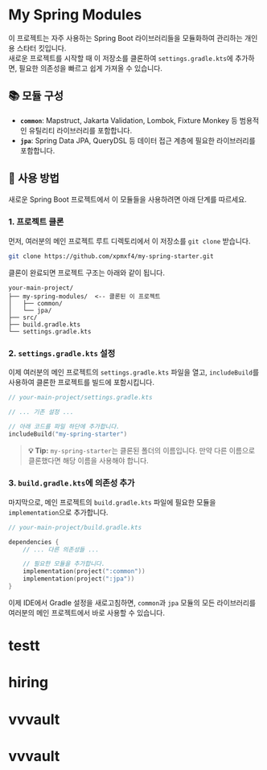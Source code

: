# My Spring Modules

이 프로젝트는 자주 사용하는 Spring Boot 라이브러리들을 모듈화하여 관리하는 개인용 스타터 킷입니다. <br>
새로운 프로젝트를 시작할 때 이 저장소를 클론하여 `settings.gradle.kts`에 추가하면, 필요한 의존성을 빠르고 쉽게 가져올 수 있습니다.

## 📚 모듈 구성

* **`common`**: Mapstruct, Jakarta Validation, Lombok, Fixture Monkey 등 범용적인 유틸리티 라이브러리를 포함합니다.
* **`jpa`**: Spring Data JPA, QueryDSL 등 데이터 접근 계층에 필요한 라이브러리를 포함합니다.

## 🚀 사용 방법

새로운 Spring Boot 프로젝트에서 이 모듈들을 사용하려면 아래 단계를 따르세요.

### 1. 프로젝트 클론

먼저, 여러분의 메인 프로젝트 루트 디렉토리에서 이 저장소를 `git clone` 받습니다.

```bash
git clone https://github.com/xpmxf4/my-spring-starter.git
```

클론이 완료되면 프로젝트 구조는 아래와 같이 됩니다.

```
your-main-project/
├── my-spring-modules/  <-- 클론된 이 프로젝트
│   ├── common/
│   └── jpa/
├── src/
├── build.gradle.kts
└── settings.gradle.kts
```

### 2. `settings.gradle.kts` 설정

이제 여러분의 메인 프로젝트의 `settings.gradle.kts` 파일을 열고, `includeBuild`를 사용하여 클론한 프로젝트를 빌드에 포함시킵니다.

```kotlin
// your-main-project/settings.gradle.kts

// ... 기존 설정 ...

// 아래 코드를 파일 하단에 추가합니다.
includeBuild("my-spring-starter")
```

> **💡 Tip:** `my-spring-starter`는 클론된 폴더의 이름입니다. 만약 다른 이름으로 클론했다면 해당 이름을 사용해야 합니다.

### 3. `build.gradle.kts`에 의존성 추가

마지막으로, 메인 프로젝트의 `build.gradle.kts` 파일에 필요한 모듈을 `implementation`으로 추가합니다.

```kotlin
// your-main-project/build.gradle.kts

dependencies {
    // ... 다른 의존성들 ...

    // 필요한 모듈을 추가합니다.
    implementation(project(":common"))
    implementation(project(":jpa"))
}
```

이제 IDE에서 Gradle 설정을 새로고침하면, `common`과 `jpa` 모듈의 모든 라이브러리를 여러분의 메인 프로젝트에서 바로 사용할 수 있습니다.
# testt
# hiring
# vvvault
# vvvault
